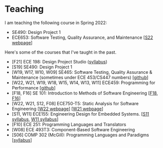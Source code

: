 # Teaching

I am teaching the following course in Spring 2022:
* SE490: Design Project 1
* ECE653: Software Testing, Quality Assurance, and Maintenance [[S22 webpage](/stqam-2022)]

Here's some of the courses that I've taught in the past.

* [F21] ECE 198: Design Project Studio ([syllabus](/teaching/ece198-f21.pdf))
* [S19] SE490: Design Project 1
* [W19, W17, W10, W09] SE465: Software Testing, Quality Assurance &amp; Maintenance (sometimes under ECE 453/CS447 numbers) [<a href="https://github.com/patricklam/stqam-2019">github</a>]
* [W22, W21, W19, W18, W15, W14, W13, W11] ECE459: Programming for Performance [<a href="https://github.com/jzarnett/ece459">github</a>]
* [F18, F16] SE 101: Introduction to Methods of Software Engineering [<a href="https:///github.com/patricklam/se101-f18">F18</a>, <a href="https:///github.com/patricklam/se101-f16">F16</a>]
* [W22, W21, S12, F08] ECE750-T5: Static Analysis for Software Engineering [[W22 webpage](/sase-2022)] [[W21 webpage](/sase-2021)]
* [S11, W11] ECE155: Engineering Design for Embedded Systems. [<a href="teaching/ece155-s11.pdf">S11 syllabus</a>, <a href="teaching/ece155-w11.pdf">W11 syllabus</a>]
* [F10] ECE 251: Programming Languages and Translators
* [W08] ECE 493T3: Component-Based Software Engineering
* [S06] COMP 302 (McGill): Programming Languages and Paradigms [<a href="teaching/comp302-s06.pdf">syllabus</a>]
